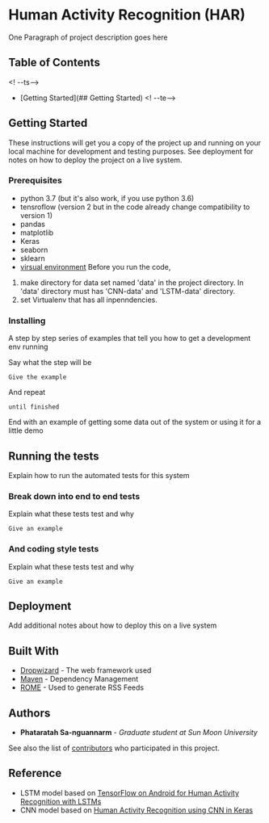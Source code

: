 # Human Activity Recognition (HAR)

One Paragraph of project description goes here

## Table of Contents
<! --ts-->
- [Getting Started](## Getting Started)
<! --te-->

## Getting Started

These instructions will get you a copy of the project up and running on your local machine for development and testing purposes. See deployment for notes on how to deploy the project on a live system.

### Prerequisites

- python 3.7 (but it's also work, if you use python 3.6)
- tensroflow (version 2 but in the code already change compatibility to version 1)
- pandas
- matplotlib
- Keras
- seaborn
- sklearn
- [virsual environment](https://docs.python.org/3/tutorial/venv.html)
Before you run the code,
1. make directory for data set named 'data' in the project directory. In 'data' directory must has 'CNN-data' and 'LSTM-data' directory.
2. set Virtualenv that has all inpenndencies.

### Installing

A step by step series of examples that tell you how to get a development env running

Say what the step will be

```
Give the example
```

And repeat

```
until finished
```

End with an example of getting some data out of the system or using it for a little demo

## Running the tests

Explain how to run the automated tests for this system

### Break down into end to end tests

Explain what these tests test and why

```
Give an example
```

### And coding style tests

Explain what these tests test and why

```
Give an example
```

## Deployment

Add additional notes about how to deploy this on a live system

## Built With

* [Dropwizard](http://www.dropwizard.io/1.0.2/docs/) - The web framework used
* [Maven](https://maven.apache.org/) - Dependency Management
* [ROME](https://rometools.github.io/rome/) - Used to generate RSS Feeds


## Authors

* **Phataratah Sa-nguannarm** - *Graduate student at Sun Moon University*

See also the list of [contributors](https://github.com/your/project/contributors) who participated in this project.

## Reference
- LSTM model based on [TensorFlow on Android for Human Activity Recognition with LSTMs](https://github.com/curiousily/TensorFlow-on-Android-for-Human-Activity-Recognition-with-LSTMs)
- CNN model based on [Human Activity Recognition using CNN in Keras](https://github.com/Shahnawax/HAR-CNN-Keras)
